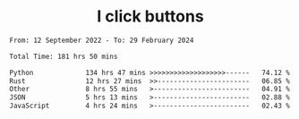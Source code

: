 <h1 align="center">
I click buttons
</h1>

<!--START_SECTION:waka-->

```txt
From: 12 September 2022 - To: 29 February 2024

Total Time: 181 hrs 50 mins

Python             134 hrs 47 mins >>>>>>>>>>>>>>>>>>>------   74.12 %
Rust               12 hrs 27 mins  >>-----------------------   06.85 %
Other              8 hrs 55 mins   >------------------------   04.91 %
JSON               5 hrs 13 mins   >------------------------   02.88 %
JavaScript         4 hrs 24 mins   >------------------------   02.43 %
```

<!--END_SECTION:waka-->
